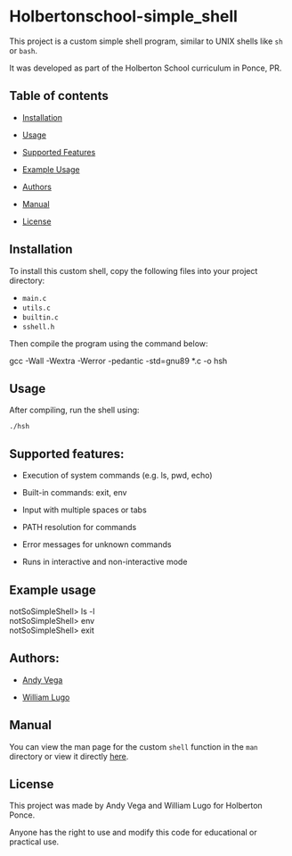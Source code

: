 #  Holbertonschool-simple_shell

This project is a custom simple shell program, similar to UNIX shells like `sh` or `bash`.

It was developed as part of the Holberton School curriculum in Ponce, PR.

## Table of contents

- [Installation](#installation)

- [Usage](#usage)

- [Supported Features](#supportedfeatures:)

- [Example Usage](#exampleusage)

- [Authors](#authors)

- [Manual](#manual)

- [License](#license)

## Installation

To install this custom shell, copy the following files into your project directory:

- `main.c`
- `utils.c`
- `builtin.c`
- `sshell.h`

Then compile the program using the command below:

gcc -Wall -Wextra -Werror -pedantic -std=gnu89 *.c -o hsh

## Usage

After compiling, run the shell using:

`./hsh`

## Supported features:

- Execution of system commands (e.g. ls, pwd, echo)

- Built-in commands: exit, env

- Input with multiple spaces or tabs

- PATH resolution for commands

- Error messages for unknown commands

- Runs in interactive and non-interactive mode

## Example usage

notSoSimpleShell> ls -l<br/>
notSoSimpleShell> env<br/>
notSoSimpleShell> exit<br/>

## Authors:

- [Andy Vega](https://github.com/andyavl)

- [William Lugo](https://github.com/BanishedfromHalo23)

## Manual

You can view the man page for the custom `shell` function in the `man` directory or view it directly [here]().

## License

This project was made by Andy Vega and William Lugo for Holberton Ponce.

Anyone has the right to use and modify this code for educational or practical use.

